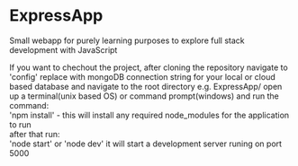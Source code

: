 # ExpressApp

Small webapp for purely learning purposes to explore full stack development with JavaScript

If you want to chechout the project, after cloning the repository navigate to 'config' replace with mongoDB connection string for your local or cloud based database and navigate to the root directory e.g. ExpressApp/ open up a terminal(unix based OS) or command prompt(windows) and run the command:  
 'npm install' - this will install any required node_modules for the application to run  
 after that run:  
 'node start' or 'node dev' it will start a development server runing on port 5000
